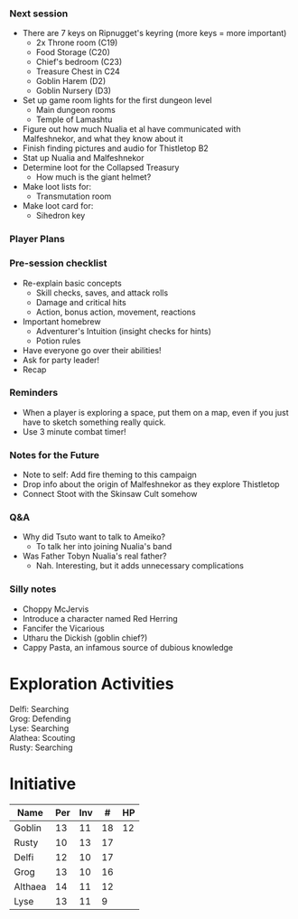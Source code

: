 ### Next session

* There are 7 keys on Ripnugget's keyring (more keys = more important)
  * 2x Throne room (C19)
  * Food Storage (C20)
  * Chief's bedroom (C23)
  * Treasure Chest in C24
  * Goblin Harem (D2)
  * Goblin Nursery (D3)
* Set up game room lights for the first dungeon level
  * Main dungeon rooms
  * Temple of Lamashtu
* Figure out how much Nualia et al have communicated with Malfeshnekor, and what they know about it
* Finish finding pictures and audio for Thistletop B2
* Stat up Nualia and Malfeshnekor
* Determine loot for the Collapsed Treasury
  * How much is the giant helmet?
* Make loot lists for:
  * Transmutation room
* Make loot card for:
  * Sihedron key

### Player Plans

### Pre-session checklist

* Re-explain basic concepts
  * Skill checks, saves, and attack rolls
  * Damage and critical hits
  * Action, bonus action, movement, reactions
* Important homebrew
  * Adventurer's Intuition (insight checks for hints)
  * Potion rules
* Have everyone go over their abilities!
* Ask for party leader!
* Recap

### Reminders

* When a player is exploring a space, put them on a map, even if you just have to sketch something really quick.
* Use 3 minute combat timer!

### Notes for the Future

* Note to self: Add fire theming to this campaign
* Drop info about the origin of Malfeshnekor as they explore Thistletop
* Connect Stoot with the Skinsaw Cult somehow

### Q&A

* Why did Tsuto want to talk to Ameiko?
  * To talk her into joining Nualia's band
* Was Father Tobyn Nualia's real father?
  * Nah. Interesting, but it adds unnecessary complications

### Silly notes

* Choppy McJervis
* Introduce a character named Red Herring
* Fancifer the Vicarious
* Utharu the Dickish (goblin chief?)
* Cappy Pasta, an infamous source of dubious knowledge

# Exploration Activities

Delfi: Searching  
Grog: Defending  
Lyse: Searching  
Alathea: Scouting  
Rusty: Searching

# Initiative

| Name    | Per | Inv | #  | HP |
|---------|-----|-----|----|----|
| Goblin  | 13  | 11  | 18 | 12 |
| Rusty   | 10  | 13  | 17 |    |
| Delfi   | 12  | 10  | 17 |    |
| Grog    | 13  | 10  | 16 |    |
| Althaea | 14  | 11  | 12 |    |
| Lyse    | 13  | 11  | 9  |    |
